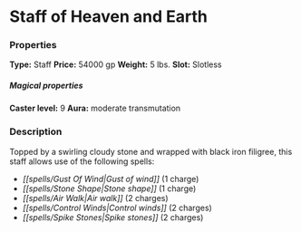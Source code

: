 ﻿---
Title: "Staff of Heaven and Earth"
Type: "Staff"
Price: "54000 gp"
Weight: "5 lbs."
Slot: "Slotless"
Caster level: "9"
Aura: "moderate transmutation"
Description: |
  "Topped by a swirling cloudy stone and wrapped with black iron filigree, this staff allows use of the following spells:"
Crafting cost: "27000 gp"
Sources: "['Pathfinder #4: Fortress of the Stone Giants', 'Rise of the Runelords Anniversary Edition', 'Ultimate Equipment']"
---

# Staff of Heaven and Earth

### Properties

**Type:** Staff **Price:** 54000 gp **Weight:** 5 lbs. **Slot:** Slotless

##### Magical properties

**Caster level:** 9 **Aura:** moderate transmutation

### Description

Topped by a swirling cloudy stone and wrapped with black iron filigree, this staff allows use of the following spells:

* _[[spells/Gust Of Wind|Gust of wind]]_ (1 charge)
* _[[spells/Stone Shape|Stone shape]]_ (1 charge)
* _[[spells/Air Walk|Air walk]]_ (2 charges)
* _[[spells/Control Winds|Control winds]]_ (2 charges)
* _[[spells/Spike Stones|Spike stones]]_ (2 charges)